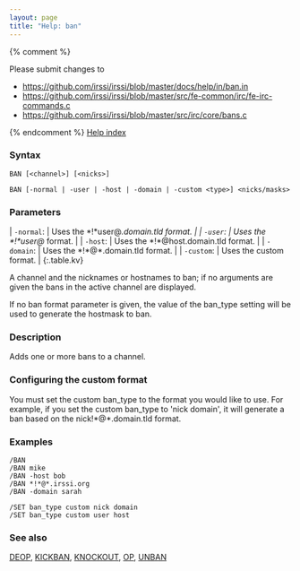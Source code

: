 ```yaml
---
layout: page
title: "Help: ban"
---
```


{% comment %}

Please submit changes to
- https://github.com/irssi/irssi/blob/master/docs/help/in/ban.in
- https://github.com/irssi/irssi/blob/master/src/fe-common/irc/fe-irc-commands.c
- https://github.com/irssi/irssi/blob/master/src/irc/core/bans.c


{% endcomment %}
[Help index](/documentation/help)

### Syntax ###

<div class="highlight irssisyntax"><pre style="\-\-cmdlen:3ch"><code><span class="synB">BAN</span> <span class="syn10">[<span class="syn09">&lt;channel></span>]</span> <span class="syn10">[<span class="syn09">&lt;nicks></span>]</span></code></pre></div>


<div class="highlight irssisyntax"><pre style="\-\-cmdlen:3ch"><code><span class="synB">BAN</span> <span class="syn10">[<span class="syn">-normal</span> | <span class="syn">-user</span> | <span class="syn">-host</span> | <span class="syn">-domain</span> | <span class="syn">-custom</span> <span class="syn09">&lt;type></span>]</span> <span class="synB05">&lt;nicks/masks></span></code></pre></div>



### Parameters ###


| `-normal`: |     Uses the \*!\*user@*.domain.tld format. |
| `-user`: |       Uses the \*!\*user@* format. |
| `-host`: |       Uses the \*!\*@host.domain.tld format. |
| `-domain`: |     Uses the \*!\*@*.domain.tld format. |
| `-custom`: |     Uses the custom format. |
{:.table.kv}

A channel and the nicknames or hostnames to ban; if no arguments are given
the bans in the active channel are displayed.

If no ban format parameter is given, the value of the ban_type setting will
be used to generate the hostmask to ban.

### Description ###

Adds one or more bans to a channel.

### Configuring the custom format ###

You must set the custom ban_type to the format you would like to use. For
example, if you set the custom ban_type to 'nick domain', it will generate
a ban based on the nick!\*@\*.domain.tld format.

### Examples ###

    /BAN
    /BAN mike
    /BAN -host bob
    /BAN *!*@*.irssi.org
    /BAN -domain sarah

    /SET ban_type custom nick domain
    /SET ban_type custom user host

### See also ###
[DEOP](/documentation/help/deop), [KICKBAN](/documentation/help/kickban), [KNOCKOUT](/documentation/help/knockout), [OP](/documentation/help/op), [UNBAN](/documentation/help/unban)

